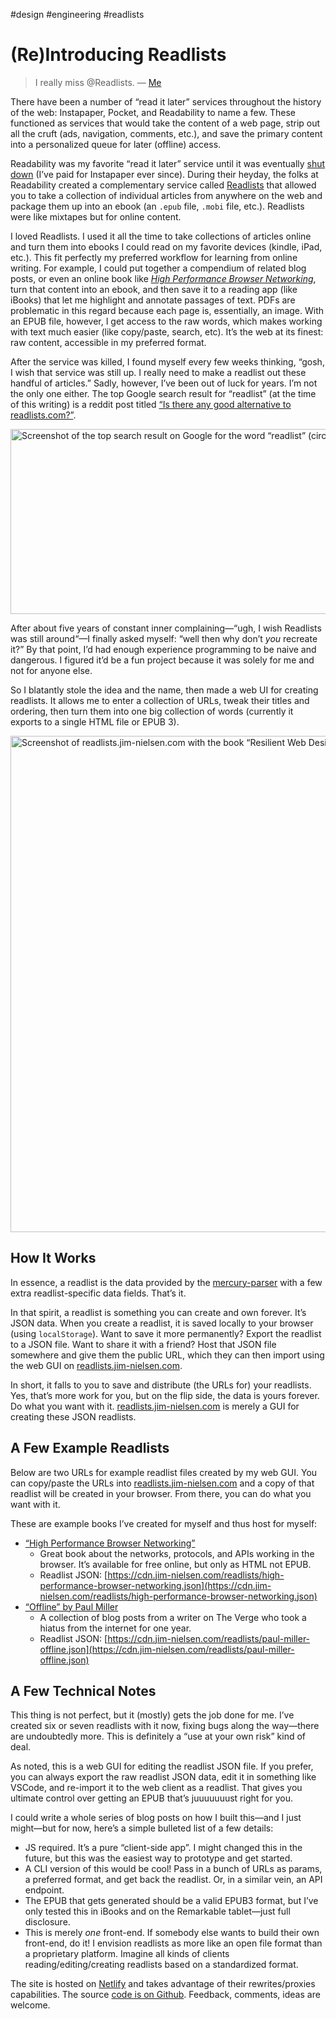 #design #engineering #readlists

# (Re)Introducing Readlists

> I really miss @Readlists. — [Me](https://twitter.com/jimniels/status/952593010738384897)

There have been a number of “read it later” services throughout the history of the web: Instapaper, Pocket, and Readability to name a few. These functioned as services that would take the content of a web page, strip out all the cruft (ads, navigation, comments, etc.), and save the primary content into a personalized queue for later (offline) access.

Readability was my favorite “read it later” service until it was eventually [shut down](https://en.wikipedia.org/wiki/Readability_(service)) (I’ve paid for Instapaper ever since). During their heyday, the folks at Readability created a complementary service called [Readlists](https://www.theverge.com/2012/5/22/3035904/readlists-readability-create-share-ebook) that allowed you to take a collection of individual articles from anywhere on the web and package them up into an ebook (an `.epub` file, `.mobi` file, etc.). Readlists were like mixtapes but for online content.

I loved Readlists. I used it all the time to take collections of articles online and turn them into ebooks I could read on my favorite devices (kindle, iPad, etc.). This fit perfectly my preferred workflow for learning from online writing. For example, I could put together a compendium of related blog posts, or even an online book like [_High Performance Browser Networking_](https://hpbn.co), turn that content into an ebook, and then save it to a reading app (like iBooks) that let me highlight and annotate passages of text. PDFs are problematic in this regard because each page is, essentially, an image. With an EPUB file, however, I get access to the raw words, which makes working with text much easier (like copy/paste, search, etc).  It’s the web at its finest: raw content, accessible in my preferred format. 

After the service was killed, I found myself every few weeks thinking, “gosh, I wish that service was still up. I really need to make a readlist out these handful of articles.” Sadly, however, I’ve been out of luck for years. I’m not the only one either. The top Google search result for “readlist” (at the time of this writing) is a reddit post titled [“Is there any good alternative to readlists.com?”](https://www.reddit.com/r/kindle/comments/4ud1ba/is_there_any_good_alternative_to_readlistscom/).

<img src="https://cdn.jim-nielsen.com/blog/2021/readlists-google-search.png" alt="Screenshot of the top search result on Google for the word “readlist” (circa December 2020)." width="718" height="296" />

After about five years of constant inner complaining—“ugh, I wish Readlists was still around“—I finally asked myself: “well then why don’t _you_ recreate it?” By that point, I’d had enough experience programming to be naive and dangerous. I figured it’d be a fun project because it was solely for me and not for anyone else.

So I blatantly stole the idea and the name, then made a web UI for creating readlists. It allows me to enter a collection of URLs, tweak their titles and ordering, then turn them into one big collection of words (currently it exports to a single HTML file or EPUB 3).

<img src="https://cdn.jim-nielsen.com/blog/2021/readlists-screenshot.png" alt="Screenshot of readlists.jim-nielsen.com with the book “Resilient Web Design” by Jeremy Keith" width="1002" height="794" />

## How It Works

In essence, a readlist is the data provided by the [mercury-parser](https://github.com/postlight/mercury-parser) with a few extra readlist-specific data fields. That’s it.

In that spirit, a readlist is something you can create and own forever. It’s JSON data. When you create a readlist, it is saved locally to your browser (using `localStorage`). Want to save it more permanently? Export the readlist to a JSON file. Want to share it with a friend? Host that JSON file somewhere and give them the public URL, which they can then import using the web GUI on [readlists.jim-nielsen.com](https://readlists.jim-nielsen.com). 

In short, it falls to you to save and distribute (the URLs for) your readlists. Yes, that’s more work for you, but on the flip side, the data is yours forever. Do what you want with it. [readlists.jim-nielsen.com](https://readlists.jim-nielsen.com) is merely a GUI for creating these JSON readlists.

## A Few Example Readlists

Below are two URLs for example readlist files created by my web GUI. You can copy/paste the URLs into [readlists.jim-nielsen.com](https://readlists.jim-nielsen.com) and a copy of that readlist will be created in your browser. From there, you can do what you want with it.

These are example books I’ve created for myself and thus host for myself:

- [“High Performance Browser Networking”](https://hpbn.co)
    - Great book about the networks, protocols, and APIs working in the browser. It’s available for free online, but only as HTML not EPUB.
    - Readlist JSON: [https://cdn.jim-nielsen.com/readlists/high-performance-browser-networking.json](https://cdn.jim-nielsen.com/readlists/high-performance-browser-networking.json)
- [“Offline” by Paul Miller](https://www.theverge.com/2012/5/8/3007525/paul-miller-offline)
    - A collection of blog posts from a writer on The Verge who took a hiatus from the internet for one year.
    - Readlist JSON: [https://cdn.jim-nielsen.com/readlists/paul-miller-offline.json](https://cdn.jim-nielsen.com/readlists/paul-miller-offline.json)

## A Few Technical Notes

This thing is not perfect, but it (mostly) gets the job done for me. I’ve created six or seven readlists with it now, fixing bugs along the way—there are undoubtedly more. This is definitely a “use at your own risk” kind of deal.

As noted, this is a web GUI for editing the readlist JSON file. If you prefer, you can always export the raw readlist JSON data, edit it in something like VSCode, and re-import it to the web client as a readlist. That gives you ultimate control over getting an EPUB that’s juuuuuuust right for you.

I could write a whole series of blog posts on how I built this—and I just might—but for now, here’s a simple bulleted list of a few details:

- JS required. It’s a pure “client-side app”. I might changed this in the future, but this was the easiest way to prototype and get started.
- A CLI version of this would be cool! Pass in a bunch of URLs as params, a preferred format, and get back the readlist. Or, in a similar vein, an API endpoint.
- The EPUB that gets generated should be a valid EPUB3 format, but I’ve only tested this in iBooks and on the Remarkable tablet—just full disclosure.
- This is merely _one_ front-end. If somebody else wants to build their own front-end, do it! I envision readlists as more like an open file format than a proprietary platform. Imagine all kinds of clients reading/editing/creating readlists based on a standardized format.

The site is hosted on [Netlify](https://www.netlify.com) and takes advantage of their rewrites/proxies capabilities. The source [code is on Github](https://github.com/jimniels/readlists). Feedback, comments, ideas are welcome.
